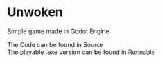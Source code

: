 # Unwoken
Simple game made in Godot Engine

The Code can be found in Source   
The playable .exe version can be found in Runnable
